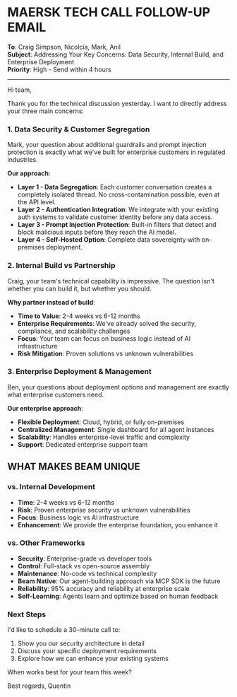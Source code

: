 # MAERSK TECH CALL FOLLOW-UP EMAIL

**To**: Craig Simpson, Nicolcia, Mark, Anil  
**Subject**: Addressing Your Key Concerns: Data Security, Internal Build, and Enterprise Deployment  
**Priority**: High - Send within 4 hours

---

Hi team,

Thank you for the technical discussion yesterday. I want to directly address your three main concerns:

### **1. Data Security & Customer Segregation**

Mark, your question about additional guardrails and prompt injection protection is exactly what we've built for enterprise customers in regulated industries.

**Our approach**:
- **Layer 1 - Data Segregation**: Each customer conversation creates a completely isolated thread. No cross-contamination possible, even at the API level.
- **Layer 2 - Authentication Integration**: We integrate with your existing auth systems to validate customer identity before any data access.
- **Layer 3 - Prompt Injection Protection**: Built-in filters that detect and block malicious inputs before they reach the AI model.
- **Layer 4 - Self-Hosted Option**: Complete data sovereignty with on-premises deployment.

### **2. Internal Build vs Partnership**

Craig, your team's technical capability is impressive. The question isn't whether you can build it, but whether you should.

**Why partner instead of build**:
- **Time to Value**: 2-4 weeks vs 6-12 months
- **Enterprise Requirements**: We've already solved the security, compliance, and scalability challenges
- **Focus**: Your team can focus on business logic instead of AI infrastructure
- **Risk Mitigation**: Proven solutions vs unknown vulnerabilities

### **3. Enterprise Deployment & Management**

Ben, your questions about deployment options and management are exactly what enterprise customers need.

**Our enterprise approach**:
- **Flexible Deployment**: Cloud, hybrid, or fully on-premises
- **Centralized Management**: Single dashboard for all agent instances
- **Scalability**: Handles enterprise-level traffic and complexity
- **Support**: Dedicated enterprise support team

## **WHAT MAKES BEAM UNIQUE**

### **vs. Internal Development**
- **Time**: 2-4 weeks vs 6-12 months
- **Risk**: Proven enterprise security vs unknown vulnerabilities  
- **Focus**: Business logic vs AI infrastructure
- **Enhancement**: We provide the enterprise foundation, you enhance it

### **vs. Other Frameworks**
- **Security**: Enterprise-grade vs developer tools
- **Control**: Full-stack vs open-source assembly
- **Maintenance**: No-code vs technical complexity
- **Beam Native**: Our agent-building approach via MCP SDK is the future
- **Reliability**: 95% accuracy and reliability at enterprise scale
- **Self-Learning**: Agents learn and optimize based on human feedback

### **Next Steps**

I'd like to schedule a 30-minute call to:
1. Show you our security architecture in detail
2. Discuss your specific deployment requirements
3. Explore how we can enhance your existing systems

When works best for your team this week?

Best regards,
Quentin